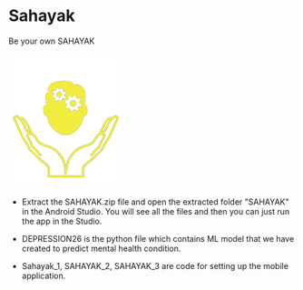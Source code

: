 # Sahayak
Be your own SAHAYAK

![](https://github.com/vanshu25/Sahayak/blob/master/Screenshot__185_-removebg-preview.png)

* Extract the SAHAYAK.zip file and open the extracted folder "SAHAYAK" in the Android Studio. You will see all the files and then you can just run the app in the Studio.

* DEPRESSION26 is the python file which contains ML model that we have created to predict mental health condition.

* Sahayak_1, SAHAYAK_2, SAHAYAK_3 are code for setting up the mobile application.
